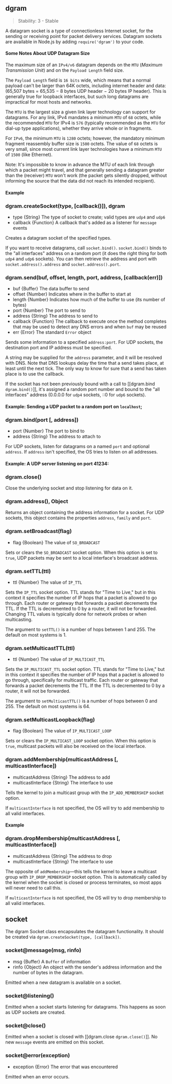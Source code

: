 ## dgram

> Stability: 3 - Stable

A datagram socket is a type of connectionless Internet socket, for the sending
or receiving point for packet delivery services. Datagram sockets are available
in Node.js by adding `require('dgram')` to your code.

#### Some Notes About UDP Datagram Size

The maximum size of an `IPv4/v6` datagram depends on the `MTU` (_Maximum
Transmission Unit_) and on the `Payload Length` field size.

The `Payload Length` field is `16 bits` wide, which means that a normal payload
can't be larger than 64K octets, including internet header and data: (65,507
bytes = 65,535 − 8 bytes UDP header − 20 bytes IP header). This is generally
true for loopback interfaces, but such long datagrams are impractical for most
hosts and networks.

The `MTU` is the largest size a given link layer technology can support for
datagrams. For any link, IPv4 mandates a minimum `MTU` of `68` octets, while the
recommended `MTU` for IPv4 is `576` (typically recommended as the `MTU` for
dial-up type applications), whether they arrive whole or in fragments.

For `IPv6`, the minimum `MTU` is `1280` octets; however, the mandatory minimum
fragment reassembly buffer size is `1500` octets. The value of `68` octets is
very small, since most current link layer technologies have a minimum `MTU` of
`1500` (like Ethernet).

Note: It's impossible to know in advance the MTU of each link through which a packet might travel, and that generally sending a datagram greater than the (receiver) `MTU` won't work (the packet gets silently dropped, without informing the source that the data did not reach its intended recipient).

#### Example
		
<script src='http://snippets.nodemanual.org/github.com/mattpardee/nodemanual.org-examples/nodejs_ref_guide/dgram/dgram.js?linestart=3&lineend=0&showlines=false' defer='defer'></script>

### dgram.createSocket(type, [callback()]), dgram
- type {String}   The type of socket to create; valid types are `udp4` and
`udp6`
- callback {Function}  A callback that's added as a listener for `message`
events

Creates a datagram socket of the specified types.

If you want to receive datagrams, call `socket.bind()`. `socket.bind()` binds to
the "all interfaces" address on a random port (it does the right thing for both
`udp4` and `udp6` sockets). You can then retrieve the address and port with
`socket.address().address` and `socket.address().port`.

### dgram.send(buf, offset, length, port, address, [callback(err)])
- buf {Buffer}  The data buffer to send
- offset {Number}   Indicates where in the buffer to start at
- length {Number}   Indicates how much of the buffer to use (its number of
bytes)
- port {Number}   The port to send to
- address {String}   The address to send to
- callback {Function}  The callback to execute once the method completes that
may be used to detect any DNS errors and when `buf` may be reused
- err {Error}  The standard `Error` object 

Sends some information to a specified `address:port`. For UDP sockets, the
destination port and IP address must be specified.  

A string may be supplied for the `address` parameter, and it will be resolved
with DNS. Note that DNS lookups delay the time that a send takes place, at least
until the next tick.  The only way to know for sure that a send has taken place
is to use the callback.

If the socket has not been previously bound with a call to [[dgram.bind
`dgram.bind()`]], it's assigned a random port number and bound to the "all
interfaces" address (0.0.0.0 for `udp4` sockets, ::0 for `udp6` sockets).

#### Example: Sending a UDP packet to a random port on `localhost`;

<script src='http://snippets.nodemanual.org/github.com/mattpardee/nodemanual.org-examples/nodejs_ref_guide/dgram/dgram.send.js?linestart=3&lineend=0&showlines=false' defer='defer'></script>

### dgram.bind(port [, address])
- port {Number}  The port to bind to
- address {String}  The address to attach to

For UDP sockets, listen for datagrams on a named `port` and optional `address`.
If `address` isn't specified, the OS tries to listen on all addresses.

#### Example: A UDP server listening on port 41234:

<script src='http://snippets.nodemanual.org/github.com/mattpardee/nodemanual.org-examples/nodejs_ref_guide/dgram/dgram.bind.js?linestart=3&lineend=0&showlines=false' defer='defer'></script>

### dgram.close()

Close the underlying socket and stop listening for data on it.

### dgram.address(), Object

Returns an object containing the address information for a socket.  For UDP
sockets, this object contains the properties `address`, `family` and `port`.

### dgram.setBroadcast(flag)
- flag {Boolean}  The value of `SO_BROADCAST`

Sets or clears the `SO_BROADCAST` socket option.  When this option is set to
`true`, UDP packets may be sent to a local interface's broadcast address.

### dgram.setTTL(ttl)
- ttl {Number}  The value of `IP_TTL`

Sets the `IP_TTL` socket option. TTL stands for "Time to Live," but in this
context it specifies the number of IP hops that a packet is allowed to go
through. Each router or gateway that forwards a packet decrements the TTL.  If
the TTL is decremented to 0 by a router, it will not be forwarded.  Changing TTL
values is typically done for network probes or when multicasting.

The argument to `setTTL()` is a number of hops between 1 and 255.  The default
on most systems is 1.

### dgram.setMulticastTTL(ttl)
- ttl {Number}  The value of `IP_MULTICAST_TTL` 

Sets the `IP_MULTICAST_TTL` socket option.  TTL stands for "Time to Live," but
in this context it specifies the number of IP hops that a packet is allowed to
go through, specifically for multicast traffic.  Each router or gateway that
forwards a packet decrements the TTL. If the TTL is decremented to 0 by a
router, it will not be forwarded.

The argument to `setMulticastTTL()` is a number of hops between 0 and 255.  The
default on most systems is 64.

### dgram.setMulticastLoopback(flag)
- flag {Boolean}   The value of `IP_MULTICAST_LOOP`

Sets or clears the `IP_MULTICAST_LOOP` socket option.  When this option is
`true`, multicast packets will also be received on the local interface.

### dgram.addMembership(multicastAddress [, multicastInterface])
- multicastAddress {String}  The address to add
- multicastInterface {String}  The interface to use

Tells the kernel to join a multicast group with the `IP_ADD_MEMBERSHIP` socket
option.

If `multicastInterface` is not specified, the OS will try to add membership to
all valid interfaces.

#### Example

<script src='http://snippets.nodemanual.org/github.com/mattpardee/nodemanual.org-examples/nodejs_ref_guide/dgram/dgram.addMembership.js?linestart=3&lineend=0&showlines=false' defer='defer'></script>

### dgram.dropMembership(multicastAddress [, multicastInterface])
- multicastAddress {String}  The address to drop
- multicastInterface {String}  The interface to use

The opposite of `addMembership`—this tells the kernel to leave a multicast group
with `IP_DROP_MEMBERSHIP` socket option. This is automatically called by the
kernel when the socket is closed or process terminates, so most apps will never
need to call this.

If `multicastInterface` is not specified, the OS will try to drop membership to
all valid interfaces.

## socket

The dgram Socket class encapsulates the datagram functionality.  It should be
created via `dgram.createSocket(type, [callback])`.

### socket@message(msg, rinfo)
- msg {Buffer} A `Buffer` of information
- rinfo {Object} An object with the sender's address information and the number
of bytes in the datagram. 

Emitted when a new datagram is available on a socket. 

### socket@listening()

Emitted when a socket starts listening for datagrams. This happens as soon as
UDP sockets are created.

### socket@close()

Emitted when a socket is closed with [[dgram.close `dgram.close()`]].  No new
`message` events are emitted on this socket.

### socket@error(exception)
- exception {Error} The error that was encountered

Emitted when an error occurs.
